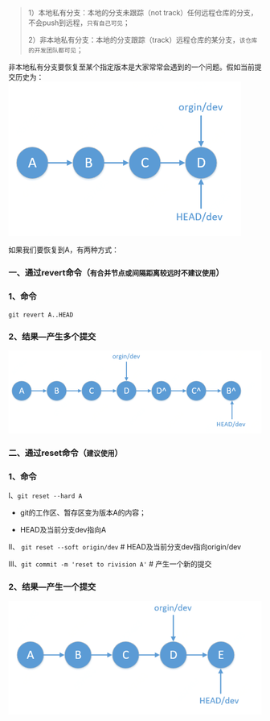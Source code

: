 >1）本地私有分支：本地的分支未跟踪（not track）任何远程仓库的分支，不会push到远程，`只有自己可见`；
>
>2）非本地私有分支：本地的分支跟踪（track）远程仓库的某分支，`该仓库的开发团队都可见`；

非本地私有分支要恢复至某个指定版本是大家常常会遇到的一个问题。假如当前提交历史为：
![初始状态](pic/1240-20210115033501497.png)

如果我们要恢复到A，有两种方式：
### 一、通过revert命令（`有合并节点或间隔距离较远时不建议使用`）
### 1、命令

`git revert A..HEAD`

### 2、结果—产生多个提交

![revert结果](pic/1240-20210115033501765.png)

### 二、通过reset命令（`建议使用`）
### 1、命令

I、`git reset --hard A`   

* git的工作区、暂存区变为版本A的内容；

* HEAD及当前分支dev指向A

II、 `git reset --soft origin/dev` # HEAD及当前分支dev指向origin/dev

III、`git commit -m 'reset to rivision A'` # 产生一个新的提交

### 2、结果—产生一个提交

![reset结果](pic/1240-20210115033501623.png)